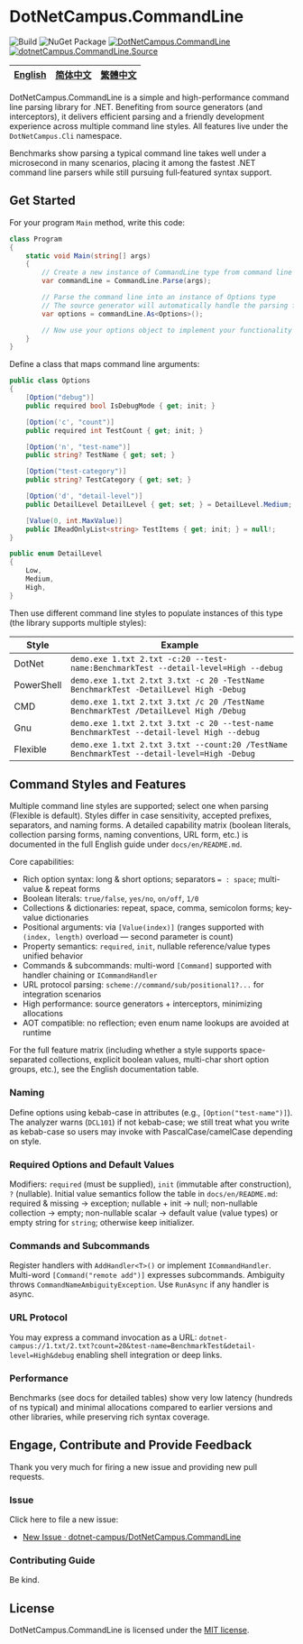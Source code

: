 # DotNetCampus.CommandLine

![Build](https://github.com/dotnet-campus/DotNetCampus.CommandLine/actions/workflows/dotnet-build.yml/badge.svg)  ![NuGet Package](https://github.com/dotnet-campus/DotNetCampus.CommandLine/actions/workflows/nuget-tag-publish.yml/badge.svg) [![DotNetCampus.CommandLine](https://img.shields.io/nuget/v/DotNetCampus.CommandLine.svg?label=DotnetCampus.CommandLine)](https://www.nuget.org/packages/DotnetCampus.CommandLine/) [![dotnetCampus.CommandLine.Source](https://img.shields.io/nuget/v/DotnetCampus.CommandLine.Source?label=DotnetCampus.CommandLine.Source)](https://www.nuget.org/packages/DotnetCampus.CommandLine.Source/)

| [English][en] | [简体中文][zh-hans] | [繁體中文][zh-hant] |
| ------------- | ------------------- | ------------------- |

[en]: /docs/en/README.md
[zh-hans]: /docs/zh-hans/README.md
[zh-hant]: /docs/zh-hant/README.md

DotNetCampus.CommandLine is a simple and high-performance command line parsing library for .NET. Benefiting from source generators (and interceptors), it delivers efficient parsing and a friendly development experience across multiple command line styles. All features live under the `DotNetCampus.Cli` namespace.

Benchmarks show parsing a typical command line takes well under a microsecond in many scenarios, placing it among the fastest .NET command line parsers while still pursuing full‑featured syntax support.

## Get Started

For your program `Main` method, write this code:

```csharp
class Program
{
    static void Main(string[] args)
    {
        // Create a new instance of CommandLine type from command line arguments
        var commandLine = CommandLine.Parse(args);

        // Parse the command line into an instance of Options type
        // The source generator will automatically handle the parsing for you
        var options = commandLine.As<Options>();

        // Now use your options object to implement your functionality
    }
}
```

Define a class that maps command line arguments:

```csharp
public class Options
{
    [Option("debug")]
    public required bool IsDebugMode { get; init; }

    [Option('c', "count")]
    public required int TestCount { get; init; }

    [Option('n', "test-name")]
    public string? TestName { get; set; }

    [Option("test-category")]
    public string? TestCategory { get; set; }

    [Option('d', "detail-level")]
    public DetailLevel DetailLevel { get; set; } = DetailLevel.Medium;

    [Value(0, int.MaxValue)]
    public IReadOnlyList<string> TestItems { get; init; } = null!;
}

public enum DetailLevel
{
    Low,
    Medium,
    High,
}
```

Then use different command line styles to populate instances of this type (the library supports multiple styles):

| Style      | Example                                                                                    |
| ---------- | ------------------------------------------------------------------------------------------ |
| DotNet     | `demo.exe 1.txt 2.txt -c:20 --test-name:BenchmarkTest --detail-level=High --debug`         |
| PowerShell | `demo.exe 1.txt 2.txt 3.txt -c 20 -TestName BenchmarkTest -DetailLevel High -Debug`        |
| CMD        | `demo.exe 1.txt 2.txt 3.txt /c 20 /TestName BenchmarkTest /DetailLevel High /Debug`        |
| Gnu        | `demo.exe 1.txt 2.txt 3.txt -c 20 --test-name BenchmarkTest --detail-level High --debug`   |
| Flexible   | `demo.exe 1.txt 2.txt 3.txt --count:20 /TestName BenchmarkTest --detail-level=High -Debug` |

## Command Styles and Features

Multiple command line styles are supported; select one when parsing (Flexible is default). Styles differ in case sensitivity, accepted prefixes, separators, and naming forms. A detailed capability matrix (boolean literals, collection parsing forms, naming conventions, URL form, etc.) is documented in the full English guide under `docs/en/README.md`.

Core capabilities:
- Rich option syntax: long & short options; separators `= : space`; multi-value & repeat forms
- Boolean literals: `true/false`, `yes/no`, `on/off`, `1/0`
- Collections & dictionaries: repeat, space, comma, semicolon forms; key-value dictionaries
- Positional arguments: via `[Value(index)]` (ranges supported with `(index, length)` overload — second parameter is count)
- Property semantics: `required`, `init`, nullable reference/value types unified behavior
- Commands & subcommands: multi-word `[Command]` supported with handler chaining or `ICommandHandler`
- URL protocol parsing: `scheme://command/sub/positional1?...` for integration scenarios
- High performance: source generators + interceptors, minimizing allocations
- AOT compatible: no reflection; even enum name lookups are avoided at runtime

For the full feature matrix (including whether a style supports space-separated collections, explicit boolean values, multi-char short option groups, etc.), see the English documentation table.

### Naming

Define options using kebab-case in attributes (e.g., `[Option("test-name")]`). The analyzer warns (`DCL101`) if not kebab-case; we still treat what you write as kebab-case so users may invoke with PascalCase/camelCase depending on style.

### Required Options and Default Values

Modifiers: `required` (must be supplied), `init` (immutable after construction), `?` (nullable). Initial value semantics follow the table in `docs/en/README.md`: required & missing → exception; nullable + init → null; non-nullable collection → empty; non-nullable scalar → default value (value types) or empty string for `string`; otherwise keep initializer.

### Commands and Subcommands

Register handlers with `AddHandler<T>()` or implement `ICommandHandler`. Multi-word `[Command("remote add")]` expresses subcommands. Ambiguity throws `CommandNameAmbiguityException`. Use `RunAsync` if any handler is async.

### URL Protocol

You may express a command invocation as a URL: `dotnet-campus://1.txt/2.txt?count=20&test-name=BenchmarkTest&detail-level=High&debug` enabling shell integration or deep links.

### Performance

Benchmarks (see docs for detailed tables) show very low latency (hundreds of ns typical) and minimal allocations compared to earlier versions and other libraries, while preserving rich syntax coverage.

## Engage, Contribute and Provide Feedback

Thank you very much for firing a new issue and providing new pull requests.

### Issue

Click here to file a new issue:

- [New Issue · dotnet-campus/DotNetCampus.CommandLine](https://github.com/dotnet-campus/DotNetCampus.CommandLine/issues/new)

### Contributing Guide

Be kind.

## License

DotNetCampus.CommandLine is licensed under the [MIT license](/LICENSE).
